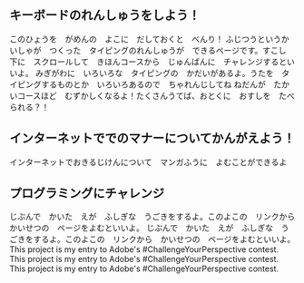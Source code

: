 ## キーボードのれんしゅうをしよう！

<ProjectCard title="ローマ字表" link="https://arschool.co.jp/blog/wp-content/uploads/2020/05/0b0da253b100b715a43bb24ef61cd529.pdf" bg="linear-gradient(to right, #48b1bf 0%, #06beb6 100%)">
このひょうを　がめんの　よこに　だしておくと　べんり！
</ProjectCard>

<ProjectCard title="めざせ！タイピングマスター - FMVキッズ : 富士通パソコン" link="https://azby.fmworld.net/kids/typing/" bg="linear-gradient(to right, #48b1bf 0%, #06beb6 100%)">
ふじつうというかいしゃが　つくった　タイピングのれんしゅうが　できるページです。すこし　下に　スクロールして　きほんコースから　じゅんばんに　チャレンジするといいよ。
</ProjectCard>

<ProjectCard title="こどもタイピング | タイピング練習の「マイタイピング」" link="https://typing.twi1.me/game/3880" bg="linear-gradient(to right, #48b1bf 0%, #06beb6 100%)">
みぎがわに　いろいろな　タイピングの　かだいがあるよ。うたを　タイピングするものとか　いろいろあるので　ちゃれんじしてね
</ProjectCard>

<ProjectCard title="【寿司打】WebGL版" link="http://typingx0.net/sushida/" bg="linear-gradient(to right, #48b1bf 0%, #06beb6 100%)">
ねだんが　たかいコースほど　むずかしくなるよ！たくさんうてば、おとくに　おすしを　たべられる？！
</ProjectCard>

## インターネットででのマナーについてかんがえよう！

<ProjectCard title="教えて！なるほど！インターネット｜進研ゼミ小学講座の会員サイト【チャレンジウェブ】" link="https://sgaku.benesse.ne.jp/sho/all/others/oshiete/" bg="linear-gradient(to right, #D4145A 0%, #FBB03B 100%)">
インターネットでおきるじけんについて　マンガふうに　よむことができるよ
</ProjectCard>

## プログラミングにチャレンジ

<ProjectCard title="ビスケット viscuit | コンピュータは粘土だ!!" link="https://www.viscuit.com/" bg="linear-gradient(to right, #333333 0%, #dd1818 100%)">
じぶんで　かいた　えが　ふしぎな　うごきをするよ。このよこの　リンクから　かいせつの　ページをよむといいよ。
</ProjectCard>

<ProjectCard title="ビスケット レシピ | すいぞくかんをつくろう！" link="https://kidsc2.org/recipes/15/chapters" bg="linear-gradient(to right, #333333 0%, #dd1818 100%)">
じぶんで　かいた　えが　ふしぎな　うごきをするよ。このよこの　リンクから　かいせつの　ページをよむといいよ。
</ProjectCard>

<ProjectCard title="CodeMonkey" link="https://app.codemonkey.com/challenges/0" bg="linear-gradient(to right, #333333 0%, #dd1818 100%)">
This project is my entry to Adobe's #ChallengeYourPerspective contest.
</ProjectCard>

<ProjectCard title="HOUROFCODE" link="https://hourofcode.com/jp/learn" bg="linear-gradient(to right, #333333 0%, #dd1818 100%)">
This project is my entry to Adobe's #ChallengeYourPerspective contest.
</ProjectCard>

<ProjectCard title="プログラミン | 文部科学省" link="https://www.mext.go.jp/programin/" bg="linear-gradient(to right, #333333 0%, #dd1818 100%)">
This project is my entry to Adobe's #ChallengeYourPerspective contest.
</ProjectCard>







